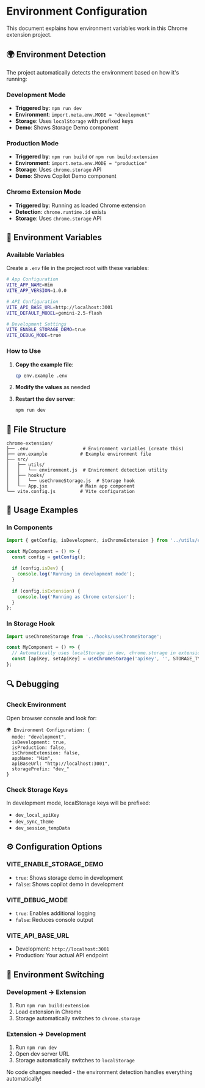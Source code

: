 # Environment Configuration

This document explains how environment variables work in this Chrome extension project.

## 🌍 Environment Detection

The project automatically detects the environment based on how it's running:

### **Development Mode**
- **Triggered by**: `npm run dev`
- **Environment**: `import.meta.env.MODE = "development"`
- **Storage**: Uses `localStorage` with prefixed keys
- **Demo**: Shows Storage Demo component

### **Production Mode**
- **Triggered by**: `npm run build` or `npm run build:extension`
- **Environment**: `import.meta.env.MODE = "production"`
- **Storage**: Uses `chrome.storage` API
- **Demo**: Shows Copilot Demo component

### **Chrome Extension Mode**
- **Triggered by**: Running as loaded Chrome extension
- **Detection**: `chrome.runtime.id` exists
- **Storage**: Uses `chrome.storage` API

## 🔧 Environment Variables

### **Available Variables**

Create a `.env` file in the project root with these variables:

```bash
# App Configuration
VITE_APP_NAME=Him
VITE_APP_VERSION=1.0.0

# API Configuration
VITE_API_BASE_URL=http://localhost:3001
VITE_DEFAULT_MODEL=gemini-2.5-flash

# Development Settings
VITE_ENABLE_STORAGE_DEMO=true
VITE_DEBUG_MODE=true
```

### **How to Use**

1. **Copy the example file**:
   ```bash
   cp env.example .env
   ```

2. **Modify the values** as needed

3. **Restart the dev server**:
   ```bash
   npm run dev
   ```

## 📁 File Structure

```
chrome-extension/
├── .env                    # Environment variables (create this)
├── env.example            # Example environment file
├── src/
│   ├── utils/
│   │   └── environment.js  # Environment detection utility
│   ├── hooks/
│   │   └── useChromeStorage.js  # Storage hook
│   └── App.jsx            # Main app component
└── vite.config.js         # Vite configuration
```

## 🚀 Usage Examples

### **In Components**
```javascript
import { getConfig, isDevelopment, isChromeExtension } from '../utils/environment';

const MyComponent = () => {
  const config = getConfig();
  
  if (config.isDev) {
    console.log('Running in development mode');
  }
  
  if (config.isExtension) {
    console.log('Running as Chrome extension');
  }
};
```

### **In Storage Hook**
```javascript
import useChromeStorage from '../hooks/useChromeStorage';

const MyComponent = () => {
  // Automatically uses localStorage in dev, chrome.storage in extension
  const [apiKey, setApiKey] = useChromeStorage('apiKey', '', STORAGE_TYPES.SYNC);
};
```

## 🔍 Debugging

### **Check Environment**
Open browser console and look for:
```
🌍 Environment Configuration: {
  mode: "development",
  isDevelopment: true,
  isProduction: false,
  isChromeExtension: false,
  appName: "Him",
  apiBaseUrl: "http://localhost:3001",
  storagePrefix: "dev_"
}
```

### **Check Storage Keys**
In development mode, localStorage keys will be prefixed:
- `dev_local_apiKey`
- `dev_sync_theme`
- `dev_session_tempData`

## ⚙️ Configuration Options

### **VITE_ENABLE_STORAGE_DEMO**
- `true`: Shows storage demo in development
- `false`: Shows copilot demo in development

### **VITE_DEBUG_MODE**
- `true`: Enables additional logging
- `false`: Reduces console output

### **VITE_API_BASE_URL**
- Development: `http://localhost:3001`
- Production: Your actual API endpoint

## 🔄 Environment Switching

### **Development → Extension**
1. Run `npm run build:extension`
2. Load extension in Chrome
3. Storage automatically switches to `chrome.storage`

### **Extension → Development**
1. Run `npm run dev`
2. Open dev server URL
3. Storage automatically switches to `localStorage`

No code changes needed - the environment detection handles everything automatically! 